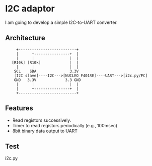 # I2C adaptor

I am going to develop a simple I2C-to-UART converter.

## Architecture

```  
     +--------------------------+
     |      +----------------+  |
     |      |                |  |
   [R10k] [R10k]             |  |
     |      |                |  |
    SCL    SDA               3.3V
    [I2C slave]----I2C--->[NUCLEO F401RE]----UART--->[i2c.py/PC]
    GND   3.3V             3.3 GND
     |      |                |  |
     |      +----------------+  |
     +--------------------------+
```

## Features

- Read registors successively.
- Timer to read registors periodically (e.g., 100msec)
- 8bit binary data output to UART

## Test

i2c.py
